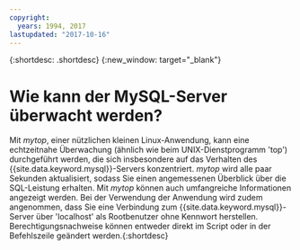 ```yaml
---
copyright:
  years: 1994, 2017
lastupdated: "2017-10-16"
---
```


{:shortdesc: .shortdesc}
{:new_window: target="_blank"}

# Wie kann der MySQL-Server überwacht werden?

Mit _mytop_, einer nützlichen kleinen Linux-Anwendung, kann eine echtzeitnahe Überwachung (ähnlich wie beim UNIX-Dienstprogramm 'top') durchgeführt werden, die sich insbesondere auf das Verhalten des {{site.data.keyword.mysql}}-Servers konzentriert. _mytop_ wird alle paar Sekunden aktualisiert, sodass Sie einen angemessenen Überblick über die SQL-Leistung erhalten. Mit _mytop_ können auch umfangreiche Informationen angezeigt werden. Bei der Verwendung der Anwendung wird zudem angenommen, dass Sie eine Verbindung zum {{site.data.keyword.mysql}}-Server über 'localhost' als Rootbenutzer ohne Kennwort herstellen. Berechtigungsnachweise können entweder direkt im Script oder in der Befehlszeile geändert werden.{:shortdesc}
